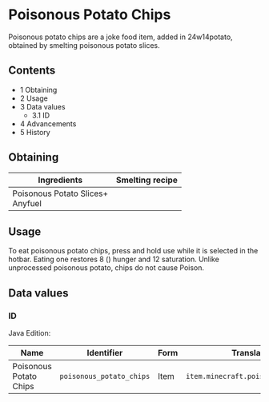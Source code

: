 # Poisonous Potato Chips
Poisonous potato chips are a joke food item, added in 24w14potato, obtained by smelting poisonous potato slices.

## Contents
- 1 Obtaining
- 2 Usage
- 3 Data values
	- 3.1 ID
- 4 Advancements
- 5 History

## Obtaining
| Ingredients                          | Smelting recipe |
|--------------------------------------|-----------------|
| Poisonous Potato Slices+<br/>Anyfuel |                 |

## Usage
To eat poisonous potato chips, press and hold use while it is selected in the hotbar. Eating one restores 8 () hunger and 12 saturation. Unlike unprocessed poisonous potato, chips do not cause Poison.

## Data values
### ID
Java Edition:

| Name                   | Identifier               | Form | Translation key                         |
|------------------------|--------------------------|------|-----------------------------------------|
| Poisonous Potato Chips | `poisonous_potato_chips` | Item | `item.minecraft.poisonous_potato_chips` |


